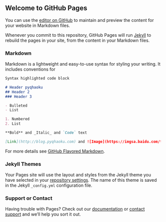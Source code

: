 ## Welcome to GitHub Pages

You can use the [editor on GitHub](https://github.com/pyqhaoku/pyqhaoku.github.io/edit/master/index.md) to maintain and preview the content for your website in Markdown files.

Whenever you commit to this repository, GitHub Pages will run [Jekyll](https://jekyllrb.com/) to rebuild the pages in your site, from the content in your Markdown files.

### Markdown

Markdown is a lightweight and easy-to-use syntax for styling your writing. It includes conventions for

```markdown
Syntax highlighted code block

# Header pyqhaoku
## Header 2
### Header 3

- Bulleted
- List

1. Numbered
2. List

**Bold** and _Italic_ and `Code` text

[Link](http://blog.pyqhaoku.com) and ![Image](https://imgsa.baidu.com/forum/w%3D580/sign=6d8f0f89b819ebc4c0787691b224cf79/c82c124c510fd9f9c39465852e2dd42a2a34a4aa.jpg)
```

For more details see [GitHub Flavored Markdown](https://guides.github.com/features/mastering-markdown/).

### Jekyll Themes

Your Pages site will use the layout and styles from the Jekyll theme you have selected in your [repository settings](https://github.com/pyqhaoku/pyqhaoku.github.io/settings). The name of this theme is saved in the Jekyll `_config.yml` configuration file.

### Support or Contact

Having trouble with Pages? Check out our [documentation](https://help.github.com/categories/github-pages-basics/) or [contact support](https://github.com/contact) and we’ll help you sort it out.
